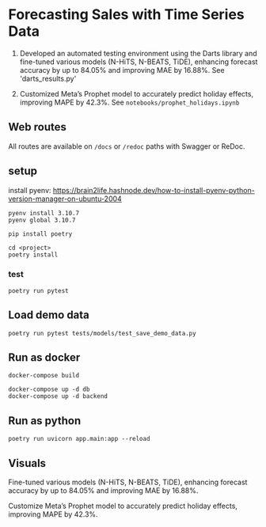 # Forecasting Sales with Time Series Data
1) Developed an automated testing environment using the Darts library and fine-tuned various models (N-HiTS, N-BEATS, TiDE), enhancing forecast accuracy by up to 84.05% and improving MAE by 16.88%. See 'darts_results.py'

2) Customized Meta’s Prophet model to accurately predict holiday effects, improving MAPE by 42.3%. See `notebooks/prophet_holidays.ipynb`

## Web routes

All routes are available on ``/docs`` or ``/redoc`` paths with Swagger or ReDoc.

## setup

install pyenv:
https://brain2life.hashnode.dev/how-to-install-pyenv-python-version-manager-on-ubuntu-2004

```
pyenv install 3.10.7
pyenv global 3.10.7

pip install poetry

cd <project>
poetry install
```
### test
```
poetry run pytest
```

## Load demo data
```
poetry run pytest tests/models/test_save_demo_data.py
```

## Run as docker
```
docker-compose build

docker-compose up -d db
docker-compose up -d backend
```

## Run as python
```
poetry run uvicorn app.main:app --reload
```

## Visuals
Fine-tuned various models (N-HiTS, N-BEATS, TiDE), enhancing forecast accuracy by up to 84.05% and improving MAE by 16.88%.


Customize Meta’s Prophet model to accurately predict holiday effects, improving MAPE by 42.3%.
